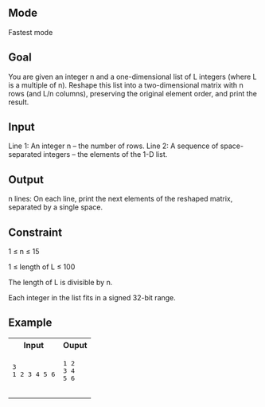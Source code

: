## Mode
Fastest mode

## Goal
You are given an integer n and a one-dimensional list of L integers (where L is a multiple of n). Reshape this list into a two-dimensional matrix with n rows (and L/n columns), preserving the original element order, and print the result.

## Input
Line 1: An integer n – the number of rows.
Line 2: A sequence of space-separated integers – the elements of the 1-D list.

## Output
n lines:
On each line, print the next elements of the reshaped matrix, separated by a single space.

## Constraint
1 ≤ n ≤ 15

1 ≤ length of L ≤ 100

The length of L is divisible by n.

Each integer in the list fits in a signed 32-bit range.

## Example
<table>
  <tr>
    <th>Input</th>
    <th>Ouput</th>
  </tr>
  <tr>
    <td>
      <pre>
3
1 2 3 4 5 6
      </pre>
    </td>
    <td>
     <pre>
1 2
3 4
5 6
     </pre>
    </td>
  </tr>
</table>
